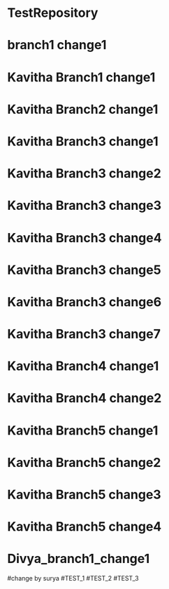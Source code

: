 # TestRepository

# branch1 change1
# Kavitha Branch1 change1
# Kavitha Branch2 change1
# Kavitha Branch3 change1
# Kavitha Branch3 change2
# Kavitha Branch3 change3
# Kavitha Branch3 change4
# Kavitha Branch3 change5
# Kavitha Branch3 change6
# Kavitha Branch3 change7
# Kavitha Branch4 change1
# Kavitha Branch4 change2
# Kavitha Branch5 change1
# Kavitha Branch5 change2
# Kavitha Branch5 change3
# Kavitha Branch5 change4

# Divya_branch1_change1



#change by surya
#TEST_1
#TEST_2
#TEST_3

